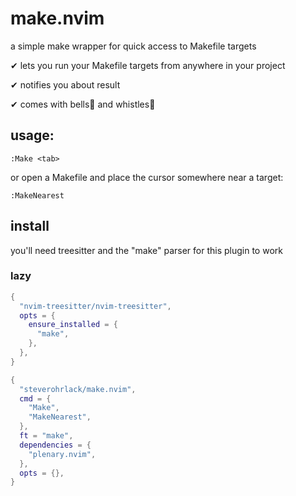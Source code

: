 # make.nvim

a simple make wrapper for quick access to Makefile targets

✔ lets you run your Makefile targets from anywhere in your project

✔ notifies you about result

✔ comes with bells🔔 and whistles📯

## usage:

```
:Make <tab>
```

or open a Makefile and place the cursor somewhere near a target:

```
:MakeNearest
```

## install

you'll need treesitter and the "make" parser for this plugin to work

### lazy

```lua
{
  "nvim-treesitter/nvim-treesitter",
  opts = {
    ensure_installed = {
      "make",
    },
  },
}
```

```lua
{
  "steverohrlack/make.nvim",
  cmd = {
    "Make",
    "MakeNearest",
  },
  ft = "make",
  dependencies = {
    "plenary.nvim",
  },
  opts = {},
}
```
